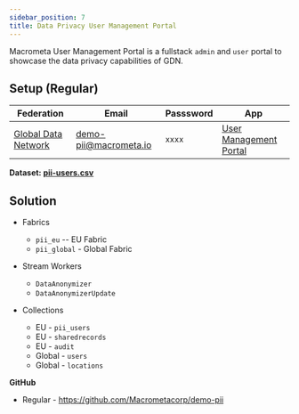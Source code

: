 ```yaml
---
sidebar_position: 7
title: Data Privacy User Management Portal
---
```


Macrometa User Management Portal is a fullstack `admin` and `user` portal to showcase the data privacy capabilities of GDN.


## Setup (Regular)

| **Federation**                                        | **Email**                              | **Passsword** | **App**|
| ----------------------------------------------------- | -------------------------------------- | ------------- |--------------|
| [Global Data Network](https://play.paas.macrometa.io/) | demo-pii@macrometa.io | `xxxx`    | [User Management Portal](https://pii.macrometa.io/) |

**Dataset: [pii-users.csv](/datasets/pii-users.csv)**


## Solution

* Fabrics
    * `pii_eu` -- EU Fabric
    * `pii_global` - Global Fabric

* Stream Workers
    * `DataAnonymizer`
    * `DataAnonymizerUpdate`

* Collections
    * EU - `pii_users`
    * EU - `sharedrecords`
    * EU - `audit`
    * Global - `users`
    * Global - `locations`

**GitHub**

* Regular - https://github.com/Macrometacorp/demo-pii
